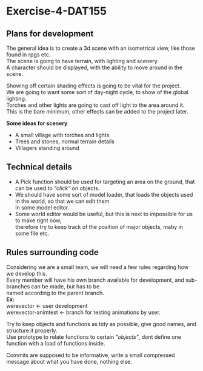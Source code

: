 # Exercise-4-DAT155

Plans for development
---------------------

The general idea is to create a 3d scene with an isometrical view, like those found in rpgs etc.  
The scene is going to have terrain, with lighting and scenery.  
A character should be displayed, with the ability to move around in the scene.  

Showing off certain shading effects is going to be vital for the project.  
We are going to want some sort of day-night cycle, to show of the global lighting.  
Torches and other lights are going to cast off light to the area around it.  
This is the bare minimum, other effects can be added to the project later.

**Some ideas for scenery**
* A small village with torches and lights
* Trees and stones, normal terrain details
* Villagers standing around

**Technical details**
--------------------
* A Pick function should be used for targeting an area on the ground, that can be used to *"click"* on objects.  
* We should have some sort of model loader, that loads the objects used in the world, so that we can edit them  
  in some model editor.
* Some world editor would be useful, but this is next to impossible for us to make right now,  
  therefore try to keep track of the position of major objects, maby in some file etc.

**Rules surrounding code**
--------------------------
Considering we are a small team, we will need a few rules regarding how we develop this.  
Every member will have his own branch available for development, and sub-branches can be made, but has to be  
named according to the parent branch.  
**Ex:**  
werevector <- user development  
werevector-animtest <- branch for testing animations by user.  

Try to keep objects and functions as tidy as possible, give good names, and structure it properly.  
Use prototype to relate functions to certain *"objects"*, dont define one function with a load of functions inside.  

Commits are supposed to be informative, write a small compressed message about what you have done, nothing else.




